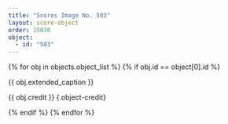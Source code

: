 ```yaml
---
title: "Scores Image No. 503"
layout: score-object
order: 15030
object:
  - id: "503"
---
```


{% for obj in objects.object_list %}
{% if obj.id == object[0].id %}

{{ obj.extended_caption }}

{{ obj.credit }} {.object-credit}

{% endif %}
{% endfor %}
